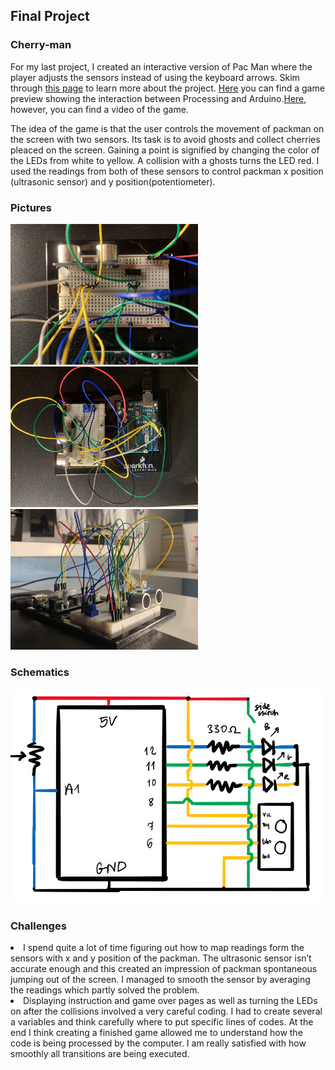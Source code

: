 ## Final Project
### Cherry-man

For my last project, I created an interactive version of Pac Man where the player adjusts the sensors instead of using the keyboard arrows. Skim through [this page](https://github.com/martapienkosz/interactivemedia/blob/master/finalProject/journal.md) to learn more about the project. [Here](https://drive.google.com/file/d/1tTu0cZ11i4OVjSsQgJ17QdALKf_O11EA/view?usp=sharing) you can find a game preview showing the interaction between Processing and Arduino.[Here](https://drive.google.com/file/d/1tQZ-tte18zLt6rMmS_dTMdtvdNMafPEc/view?usp=sharing), however, you can find a video of the game.

The idea of the game is that the user controls the movement of packman on the screen with two sensors. Its task is to avoid ghosts and collect cherries pleaced on the screen. Gaining a point is signified by changing the color of the LEDs from white to yellow. A collision with a ghosts turns the LED red. I used the readings from both of these sensors to control packman x position (ultrasonic sensor) and y position(potentiometer).


### Pictures

<img src= "https://github.com/martapienkosz/interactivemedia/blob/master/Media/pic1.jpg" width= "300"> <img src= "https://github.com/martapienkosz/interactivemedia/blob/master/Media/pic2.jpg" width= "300"> <img src= "https://github.com/martapienkosz/interactivemedia/blob/master/Media/pic3.jpg" width= "300">


### Schematics

<img src= "https://github.com/martapienkosz/interactivemedia/blob/master/Media/scr11.png" width= "800">


### Challenges
<li> I spend quite a lot of time figuring out how to map readings form the sensors with x and y position of the packman. The ultrasonic sensor isn’t accurate enough and this created an impression of packman spontaneous jumping out of the screen. I managed to smooth the sensor by averaging the readings which partly solved the problem. </li>
<li> Displaying instruction and game over pages as well as turning the LEDs on after the collisions involved a very careful coding. I had to create several a variables and think carefully where to put specific lines of codes. At the end I think creating a finished game allowed me to understand how the code is being processed by the computer. I am really satisfied with how smoothly all transitions are being executed. </li>


